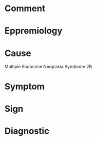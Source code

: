 # Comment

# Eppremiology

# Cause

Multiple Endocrine Neoplasia Syndrome 2B

# Symptom

# Sign

# Diagnostic
